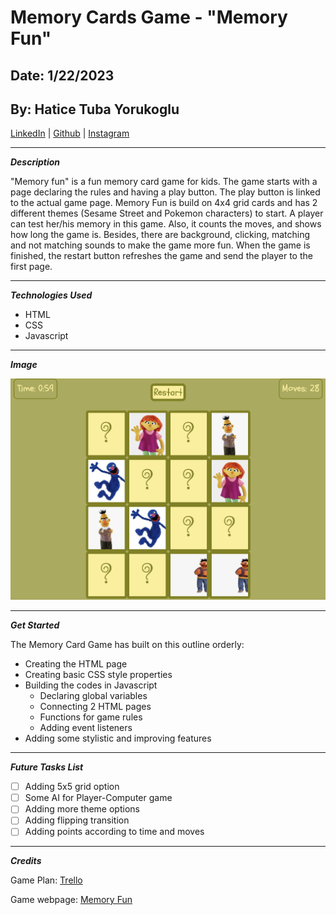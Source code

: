 # Memory Cards Game - "Memory Fun"

## Date: 1/22/2023

## By: Hatice Tuba Yorukoglu

[LinkedIn](https://www.linkedin.com/feed/) |
[Github](https://github.com/hatuceka) |
[Instagram](https://instagram.com/iamhaticetuba?igshid=YmMyMTA2M2Y=)

---

**_Description_**

"Memory fun" is a fun memory card game for kids. The game starts with a page declaring the rules and having a play button. The play button is linked to the actual game page. Memory Fun is build on 4x4 grid cards and has 2 different themes (Sesame Street and Pokemon characters) to start. A player can test her/his memory in this game. Also, it counts the moves, and shows how long the game is. Besides, there are background, clicking, matching and not matching sounds to make the game more fun. When the game is finished, the restart button refreshes the game and send the player to the first page.

---

**_Technologies Used_**

- HTML
- CSS
- Javascript

---

**_Image_**

![Image](./Game.png)

---

**_Get Started_**

The Memory Card Game has built on this outline orderly:

- Creating the HTML page
- Creating basic CSS style properties
- Building the codes in Javascript
  - Declaring global variables
  - Connecting 2 HTML pages
  - Functions for game rules
  - Adding event listeners
- Adding some stylistic and improving features

---

**_Future Tasks List_**

- [ ] Adding 5x5 grid option
- [ ] Some AI for Player-Computer game
- [ ] Adding more theme options
- [ ] Adding flipping transition
- [ ] Adding points according to time and moves

---

**_Credits_**

Game Plan: [Trello](https://trello.com/invite/b/2OZxH32Z/ATTI6c84e917a858d27f5d850a175f3a8e261470A990/memory-card-game)

Game webpage: [Memory Fun](https://memory-fun.surge.sh/index.html)
